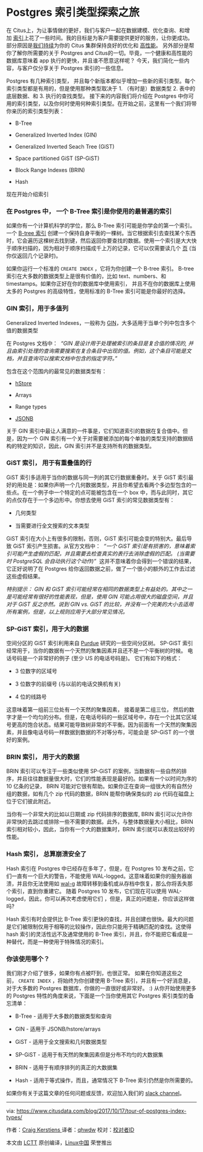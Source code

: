 # Postgres 索引类型探索之旅

在 Citus上，为让事情做的更好，我们与客户一起在数据建模、优化查询、和增加 [索引][3]上花了一些时间。我的目标是为客户需要提供更好的服务，让你更成功。部分原因是[我们持续][5]为你的 Citus 集群保持良好的优化和 [高性能][4]。 另外部分是帮你了解你所需要的关于 Postgres and Citus的一切。毕竟，一个健康和高性能的数据库意味着 app 执行的更快，并且谁不愿意这样呢？ 今天，我们简化一些内容，与客户仅分享关于 Postgres 索引的一些信息。

Postgres 有几种索引类型， 并且每个新版本都似乎增加一些新的索引类型。每个索引类型都是有用的，但是使用那种类型取决于 1\. （有时是）数据类型 2\. 表中的底层数据、和 3\. 执行的查找类型。 接下来的内容我们将介绍在 Postgres 中你可用的索引类型，以及你何时使用何种索引类型。在开始之前，这里有一个我们将带你亲历的索引类型列表：

*   B-Tree

*   Generalized Inverted Index (GIN)

*   Generalized Inverted Seach Tree (GiST)

*   Space partitioned GiST (SP-GiST)

*   Block Range Indexes (BRIN)

*   Hash

现在开始介绍索引

### 在 Postgres 中， 一个 B-Tree 索引是你使用的最普遍的索引

如果你有一个计算机科学的学位，那么 B-Tree 索引可能是你学会的第一个索引。一个 [B-tree 索引][6] 创建一个保持自身平衡的一棵树。当它根据索引去查找某个东西时，它会遍历这棵树去找到键，然后返回你要查找的数据。使用一个索引是大大快于顺序扫描的，因为相对于顺序扫描成千上万的记录，它可以仅需要读几个 [页][7] (当你仅返回几个记录时)。

如果你运行一个标准的 `CREATE INDEX` ，它将为你创建一个 B-tree 索引。 B-tree 索引在大多数的数据类型上是很有价值的，比如 text、numbers、和 timestamps。如果你正好在你的数据库中使用索引， 并且不在你的数据库上使用太多的 Postgres 的高级特性，使用标准的 B-Tree 索引可能是你最好的选择。

### GIN 索引，用于多值列

Generalized Inverted Indexes，一般称为 [GIN][8]，大多适用于当单个列中包含多个值的数据类型

在 Postgres 文档中：  _“GIN 是设计用于处理被索引的条目是复合值的情况的, 并且由索引处理的查询需要搜索在复合条目中出现的值。例如，这个条目可能是文档，并且查询可以搜索文档中包含的指定字符。”_ 

包含在这个范围内的最常见的数据类型有：

*   [hStore][1]

*   Arrays

*   Range types

*   [JSONB][2]

关于 GIN 索引中最让人满意的一件事是，它们知道索引的数据在复合值中。但是，因为一个 GIN 索引有一个关于对需要被添加的每个单独的类型支持的数据结构的特定的知识，因此，GIN 索引并不是支持所有的数据类型。

### GiST 索引， 用于有重叠值的行

GiST 索引多适用于当你的数据与同一列的其它行数据重叠时。关于 GiST 索引最好的用处是：如果你声明一个几何数据类型，并且你希望去看两个多边型包含的一些点。在一个例子中一个特定的点可能被包含在一个 box 中，而与此同时，其它的点仅存在于一个多边形中。你想去使用 GiST 索引的常见数据类型有：

*   几何类型

*   当需要进行全文搜索的文本类型

GiST 索引在大小上有很多的限制，否则，GiST 索引可能会变的特别大。最后导致 GiST 索引产生损害。从官方文档中：  _“一个 GiST 索引是有损害的，意味着索引可能产生虚假的匹配，并且需要去检查真实的表行去消除虚假的匹配。 (当需要时 PostgreSQL 会自动执行这个动作)”_  这并不意味着你会得到一个错误的结果，它正好说明了在 Postgres 给你返回数据之前，做了一个很小的额外的工作去过滤这些虚假结果。

 _特别提示： GIN 和 GiST 索引可能经常在相同的数据类型上有益处的。其中之一是可能经常有很好的性能表现，但是，使用 GIN 可能占用很大的磁盘空间，并且对于 GiST 反之亦然。说到 GIN vs. GiST 的比较，并没有一个完美的大小去适用所有案例，但是，以上规则应用于大部分常见情况。_ 

### SP-GiST 索引，用于大的数据

空间分区的 GiST 索引利用来自 [Purdue][9] 研究的一些空间分区树。 SP-GiST 索引经常用于，当你的数据有一个天然的聚集因素并且还不是一个平衡树的时候。 电话号码是一个非常好的例子 (至少 US 的电话号码是)。 它们有如下的格式：

*   3 位数字的区域号

*   3 位数字的前缀号 (与以前的电话交换机有关)

*   4 位的线路号

这意味着第一组前三位处有一个天然的聚集因素， 接着是第二组三位， 然后的数字才是一个均匀的分布。但是，在电话号码的一些区域号中，存在一个比其它区域号更高的饱合状态。结果可能导致树非常的不平衡。因为前面有一个天然的聚集因素，并且像电话号码一样数据到数据的不对等分布，可能会是 SP-GiST 的一个很好的案例。

### BRIN 索引， 用于大的数据

BRIN 索引可以专注于一些类似使用 SP-GiST 的案例，当数据有一些自然的排序，并且往往数据量很大时，它们的性能表现是最好的。如果有一个以时间为序的 10 亿条的记录， BRIN 可能对它很有帮助。如果你正在查询一组很大的有自然分组的数据，如有几个 zip 代码的数据，BRIN 能帮你确保类似的 zip 代码在磁盘上位于它们彼此附近。

当你有一个非常大的比如以日期或 zip 代码排序的数据库, BRIN 索引可以允许你非常快的去跳过或排除一些不需要的数据。此外，与整体数据量大小相比，BRIN 索引相对较小，因此，当你有一个大的数据集时，BRIN 索引就可以表现出较好的性能。

### Hash 索引， 总算崩溃安全了

Hash 索引在 Postgres 中已经存在多年了，但是，在 Postgres 10 发布之前，它们一直有一个巨大的警告，不能使用 WAL-logged。这意味着如果你的服务器崩溃，并且你无法使用如 [wal-g][10] 故障转移到备机或从存档中恢复，那么你将丢失那个索引，直到你重建它。 随着 Postgres 10 发布，它们现在可以使用 WAL-logged，因此，你可以再次考虑使用它们 ，但是，真正的问题是，你应该这样做吗?

Hash 索引有时会提供比 B-Tree 索引更快的查找，并且创建也很快。最大的问题是它们被限制仅用于相等的比较操作，因此你只能用于精确匹配的查找。这使得 hash 索引的灵活性远不及通常使用的 B-Tree 索引，并且，你不能把它看成是一种替代，而是一种使用于特殊情况的索引。

### 你该使用哪个？

我们刚才介绍了很多，如果你有点被吓到，也很正常。 如果在你知道这些之前， `CREATE INDEX` ，将始终为你创建使用 B-Tree 索引，并且有一个好消息是，对于大多数的 Postgres 数据库，你做的一直很好或非常好。 :) 从你开始使用更多的 Postgres 特性的角度来说，下面是一个当你使用其它 Postgres 索引类型的备忘清单：

*   B-Tree - 适用于大多数的数据类型和查询

*   GIN - 适用于 JSONB/hstore/arrays

*   GiST - 适用于全文搜索和几何数据类型

*   SP-GiST - 适用于有天然的聚集因素但是分布不均匀的大数据集

*   BRIN - 适用于有顺序排列的真正的大数据集

*   Hash - 适用于等式操作，而且，通常情况下 B-Tree 索引仍然是你所需要的。

如果你有关于这篇文章的任何问题或反馈，欢迎加入我们的 [slack channel][11]。


--------------------------------------------------------------------------------

via: https://www.citusdata.com/blog/2017/10/17/tour-of-postgres-index-types/

作者：[Craig Kerstiens  ][a]
译者：[qhwdw](https://github.com/qhwdw)
校对：[校对者ID](https://github.com/校对者ID)

本文由 [LCTT](https://github.com/LCTT/TranslateProject) 原创编译，[Linux中国](https://linux.cn/) 荣誉推出

[a]:https://www.citusdata.com/blog/2017/10/17/tour-of-postgres-index-types/
[1]:https://www.citusdata.com/blog/2016/07/14/choosing-nosql-hstore-json-jsonb/
[2]:https://www.citusdata.com/blog/2016/07/14/choosing-nosql-hstore-json-jsonb/
[3]:https://www.citusdata.com/blog/2017/10/11/index-all-the-things-in-postgres/
[4]:https://www.citusdata.com/blog/2017/09/29/what-performance-can-you-expect-from-postgres/
[5]:https://www.citusdata.com/product/cloud
[6]:https://en.wikipedia.org/wiki/B-tree
[7]:https://www.8kdata.com/blog/postgresql-page-layout/
[8]:https://www.postgresql.org/docs/10/static/gin.html
[9]:https://www.cs.purdue.edu/spgist/papers/W87R36P214137510.pdf
[10]:https://www.citusdata.com/blog/2017/08/18/introducing-wal-g-faster-restores-for-postgres/
[11]:https://slack.citusdata.com/
[12]:https://twitter.com/share?url=https://www.citusdata.com/blog/2017/10/17/tour-of-postgres-index-types/&text=A%20tour%20of%20Postgres%20Index%20Types&via=citusdata
[13]:https://www.linkedin.com/shareArticle?mini=true&url=https://www.citusdata.com/blog/2017/10/17/tour-of-postgres-index-types/
